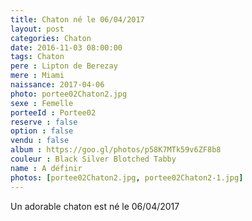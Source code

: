 ```yaml
---
title: Chaton né le 06/04/2017
layout: post
categories: Chaton
date: 2016-11-03 08:00:00
tags: Chaton
pere : Lipton de Berezay
mere : Miami
naissance: 2017-04-06
photo: portee02Chaton2.jpg
sexe : Femelle
porteeId : Portee02
reserve : false
option : false
vendu : false
album : https://goo.gl/photos/p58K7MTk59v6ZF8b8
couleur : Black Silver Blotched Tabby
name : A définir
photos: [portee02Chaton2.jpg, portee02Chaton2-1.jpg]
---
```


Un adorable chaton est né le 06/04/2017
